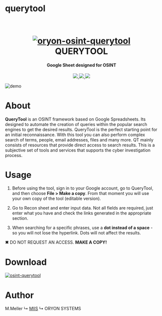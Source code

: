 # querytool

<h1 align="center">
  <br>
  <a href="https://github.com/oryon-osint/querytool"><img src="https://i.ibb.co/qJym8Nw/oryon-icon.png" alt="oryon-osint-querytool"></a>
  <br>
  QUERYTOOL
  <br>
</h1>

<h4 align="center">Google Sheet designed for OSINT</h4>

<p align="center">
  <a href="">
    <img src="https://img.shields.io/badge/version-v1.0-blue">
  </a>
  <a href="">
    <img src="https://img.shields.io/badge/platform-windows%20macos%20linux-lightgrey">
  </a>
  <a href="">
      <img src="https://img.shields.io/badge/format-spreadsheet-l">
  </a>
</p>

![demo](https://i.ibb.co/R361hvG/qt-demo.png)

# About

**QueryTool** is an OSINT framework based on Google Spreadsheets. Its designed to automate the creation of queries within the popular search engines to get the desired results. QueryTool is the perfect starting point for an initial reconnaissance. With this tool you can also perform complex search of terms, people, email addresses, files and many more. QT mainly consists of resources that provide direct access to search results. This is a subjective set of tools and services that supports the cyber investigation process.

# Usage

1. Before using the tool, sign in to your Google account, go to QueryTool, and then choose **File > Make a copy**. From that moment you will use your own copy of the tool (editable version).	

2. Go to Recon sheet and enter input data. Not all fields are required, just enter what you have and check the links generated in the appropriate section.
		
2. When searching for a specific phrases, use a **dot instead of a space** - so you will not lose the hyperlink. Dots will not affect the results.	

**✖** DO NOT REQUEST AN ACCESS. **MAKE A COPY!**

# Download
  <a href="https://cutt.ly/osint-querytool"><img src="https://i.ibb.co/yXRKwjM/sheet-download.png" alt="osint-querytool"></a>


# Author

M.Meller
↳ [MIIS](http://miis.pl)
↳ ORYON SYSTEMS


